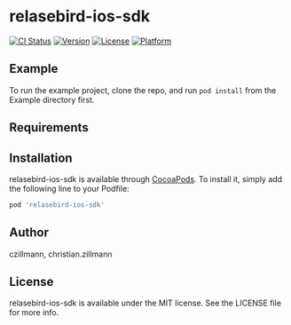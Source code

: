 # relasebird-ios-sdk

[![CI Status](https://img.shields.io/travis/czillmann/relasebird-ios-sdk.svg?style=flat)](https://travis-ci.org/czillmann/relasebird-ios-sdk)
[![Version](https://img.shields.io/cocoapods/v/relasebird-ios-sdk.svg?style=flat)](https://cocoapods.org/pods/relasebird-ios-sdk)
[![License](https://img.shields.io/cocoapods/l/relasebird-ios-sdk.svg?style=flat)](https://cocoapods.org/pods/relasebird-ios-sdk)
[![Platform](https://img.shields.io/cocoapods/p/relasebird-ios-sdk.svg?style=flat)](https://cocoapods.org/pods/relasebird-ios-sdk)

## Example

To run the example project, clone the repo, and run `pod install` from the Example directory first.

## Requirements

## Installation

relasebird-ios-sdk is available through [CocoaPods](https://cocoapods.org). To install
it, simply add the following line to your Podfile:

```ruby
pod 'relasebird-ios-sdk'
```

## Author

czillmann, christian.zillmann

## License

relasebird-ios-sdk is available under the MIT license. See the LICENSE file for more info.
